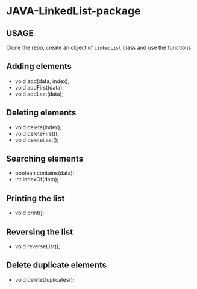 # JAVA-LinkedList-package
## USAGE

Clone the repo, create an object of `LinkedList` class and use the functions 

## Adding elements 
 - void add(data, index);
 - void addFirst(data);
 - void addLast(data);

## Deleting elements
- void delete(index);
- void deleteFirst();
- void deleteLast();

## Searching elements
- boolean contains(data);
- int indexOf(data);

## Printing the list
- void print();

## Reversing the list
- void reverseList();

## Delete duplicate elements
- void deleteDuplicates();
